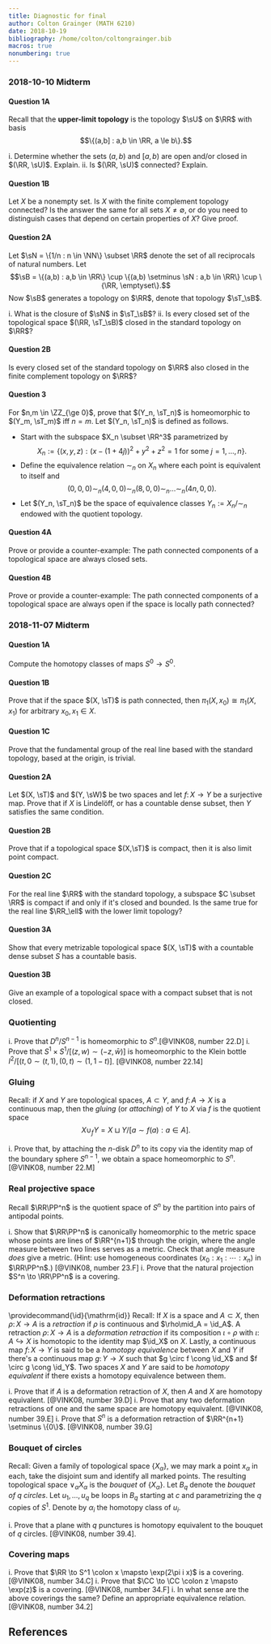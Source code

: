 ```yaml
---
title: Diagnostic for final
author: Colton Grainger (MATH 6210)
date: 2018-10-19
bibliography: /home/colton/coltongrainger.bib
macros: true
nonumbering: true
---
```


### 2018-10-10 Midterm 

#### Question 1A

Recall that the **upper-limit topology** is the topology $\sU$ on $\RR$ with basis
$$\{(a,b] : a,b \in \RR, a \le b\}.$$

i. Determine whether the sets $(a,b)$ and $[a,b)$ are open and/or closed in $(\RR, \sU)$. Explain.
ii. Is $(\RR, \sU)$ connected? Explain.

#### Question 1B

Let $X$ be a nonempty set. Is $X$ with the finite complement topology connected? Is the answer the same for all sets $X \neq \emptyset$, or do you need to distinguish cases that depend on certain properties of $X$? Give proof.

#### Question 2A

Let $\sN = \{1/n : n \in \NN\} \subset \RR$ denote the set of all reciprocals of natural numbers. Let $$\sB = \{(a,b) : a,b \in \RR\} \cup \{(a,b) \setminus \sN : a,b \in \RR\} \cup \{\RR, \emptyset\}.$$ 
Now $\sB$ generates a topology on $\RR$, denote that topology $\sT_\sB$. 

i. What is the closure of $\sN$ in $\sT_\sB$?
ii. Is every closed set of the topological space $(\RR, \sT_\sB)$ closed in the standard topology on $\RR$?

#### Question 2B

Is every closed set of the standard topology on $\RR$ also closed in the finite complement topology on $\RR$?

#### Question 3

For $n,m \in \ZZ_{\ge 0}$, prove that $(Y_n, \sT_n)$ is homeomorphic to $(Y_m, \sT_m)$ iff $n = m$. Let $(Y_n, \sT_n)$ is defined as follows.

- Start with the subspace $X_n \subset \RR^3$ parametrized by 
$$X_n := \{(x,y,z) : (x-(1+4j))^2 + y^2 + z^2 = 1 \text{ for some } j = 1, \ldots, n\}.$$
- Define the equivalence relation $\sim_n$ on $X_n$ where each point is equivalent to itself and 
$$(0,0,0) \sim_n (4,0,0) \sim_n (8,0,0) \sim_n \ldots \sim_n (4n, 0, 0).$$
- Let $(Y_n, \sT_n)$ be the space of equivalence classes $Y_n := X_n /\sim_n$ endowed with the quotient topology.


#### Question 4A

Prove or provide a counter-example: The path connected components of a topological space are always closed sets.

#### Question 4B

Prove or provide a counter-example: The path connected  components of a topological space are always open if the space is locally path connected?

### 2018-11-07 Midterm 

#### Question 1A

Compute the homotopy classes of maps $S^0 \to S^0$.

#### Question 1B

Prove that if the space $(X, \sT)$ is path connected, then $\pi_1(X, x_0) \cong \pi_1(X, x_1)$ for arbitrary $x_0, x_1 \in X$.

#### Question 1C

Prove that the fundamental group of the real line based with the standard topology, based at the origin, is trivial.

#### Question 2A

Let $(X, \sT)$ and $(Y, \sW)$ be two spaces and let $f \colon X \to Y$ be a surjective map. Prove that if $X$ is Lindelöff, or has a countable dense subset, then $Y$ satisfies the same condition.

#### Question 2B

Prove that if a topological space $(X,\sT)$ is compact, then it is also limit point compact.

#### Question 2C

For the real line $\RR$ with the standard topology, a subspace $C \subset \RR$ is compact if and only if it's closed and bounded. Is the same true for the real line $\RR_\ell$ with the lower limit topology?

#### Question 3A

Show that every metrizable topological space $(X, \sT)$ with a countable dense subset $S$ has a countable basis.

#### Question 3B

Give an example of a topological space with a compact subset that is not closed.

### Quotienting

i. Prove that $D^n / S^{n-1}$ is homeomorphic to $S^n$.[@VINK08, number 22.D]
i. Prove that $S^1 \times S^1/[(z,w) \sim (-z, \bar{w})]$ is homeomorphic to the Klein bottle $I^2/[(t,0 \sim (t,1), (0,t) \sim (1, 1-t)]$. [@VINK08, number 22.14]

### Gluing

Recall: if $X$ and $Y$ are topological spaces, $A \subset Y$, and $f \colon A \to X$ is a continuous map, then the *gluing* (or *attaching*) of $Y$ to $X$ via $f$ is the quotient space $$X \cup_f Y = X \sqcup Y / [a \sim f(a) : a \in A].$$

i. Prove that, by attaching the $n$-disk $D^n$ to its copy via the identity map of the boundary sphere $S^{n-1}$, we obtain a space homeomorphic to $S^n$. [@VINK08, number 22.M]

### Real projective space

Recall $\RR\PP^n$ is the quotient space of $S^n$ by the partition into pairs of antipodal points.

i. Show that $\RR\PP^n$ is canonically homeomorphic to the metric space whose points are lines of $\RR^{n+1}$ through the origin, where the angle measure between two lines serves as a metric. Check that angle measure *does* give a metric. (Hint: use homogeneous coordinates $(x_0 : x_1: \cdots : x_n)$ in $\RR\PP^n$.) [@VINK08, number 23.F] 
i. Prove that the natural projection $S^n \to \RR\PP^n$ is a covering.

### Deformation retractions

\providecommand{\id}{\mathrm{id}}
Recall: If $X$ is a space and $A \subset X$, then $\rho \colon X \to A$ is a *retraction* if $\rho$ is continuous and $\rho\mid_A = \id_A$. A retraction $\rho \colon X \to A$ is a *deformation retraction* if its composition $\iota \circ \rho$ with $\iota \colon A \hookrightarrow X$ is homotopic to the identity map $\id_X$ on $X$. Lastly, a continuous map $f \colon X \to Y$ is said to be a *homotopy equivalence* between $X$ and $Y$ if there's a continuous map $g \colon Y \to X$ such that $g \circ f \cong \id_X$ and $f \circ g \cong \id_Y$. Two spaces $X$ and $Y$ are said to be *homotopy equivalent* if there exists a homotopy equivalence between them.

i. Prove that if $A$ is a deformation retraction of $X$, then $A$ and $X$ are homotopy equivalent. [@VINK08, number 39.D]
i. Prove that any two deformation retractions of one and the same space are homotopy equivalent. [@VINK08, number 39.E]
i. Prove that $S^n$ is a deformation retraction of $\RR^{n+1} \setminus \{0\}$. [@VINK08, number 39.G]

### Bouquet of circles

Recall: Given a family of topological space $\{X_\alpha\}$, we may mark a point $x_\alpha$ in each, take the disjoint sum and identify all marked points. The resulting topological space $\vee_\alpha X_\alpha$ is the *bouquet* of $\{X_\alpha\}$. Let $B_q$ denote the *bouquet of $q$ circles*. Let $u_1, \ldots, u_q$ be loops in $B_q$ starting at $c$ and parametrizing the $q$ copies of $S^1$. Denote by $\alpha_i$ the homotopy class of $u_i$.

i. Prove that a plane with $q$ punctures is homotopy equivalent to the bouquet of $q$ circles. [@VINK08, number 39.4].

### Covering maps

i. Prove that $\RR \to S^1 \colon x \mapsto \exp(2\pi i x)$ is a covering. [@VINK08, number 34.C]
i. Prove that $\CC \to \CC \colon z \mapsto \exp(z)$ is a covering. [@VINK08, number 34.F]
i. In what sense are the above coverings the same? Define an appropriate equivalence relation. [@VINK08, number 34.2]

## References
